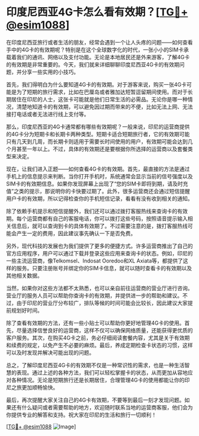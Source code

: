 # 印度尼西亚4G卡怎么看有效期？[[TG💪+ @esim1088](https://t.me/s/esim1088)]

在印度尼西亚旅行或者生活的朋友，经常会遇到一个让人头疼的问题——如何查看手中的4G卡的有效期呢？特别是在这个全球数字化的时代，一张小小的SIM卡承载着我们的通讯、网络以及支付功能。无论是本地居民还是外来游客，了解4G卡的有效期是非常重要的。今天，我们就来详细聊聊印度尼西亚4G卡的有效期问题，并分享一些实用的小技巧。

首先，我们得明白为什么要知道4G卡的有效期。对于游客来说，购买一张4G卡可能是为了短期的旅行需求，比如在巴厘岛或者雅加达短暂逗留期间使用。而对于长期居住在印尼的人士，这张卡可能就是他们日常生活的必需品。无论你是哪一种情况，清楚地知道卡的有效期，可以避免因过期而带来的不便，比如无法上网、无法接打电话或者无法进行线上支付等。

那么，印度尼西亚的4G卡通常都有哪些有效期呢？一般来说，印尼的运营商提供的4G卡分为短期卡和长期卡两种类型。短期卡适合短期旅行者，它的有效期可能只有几天到几周，而长期卡则适用于需要长时间使用的用户，有效期可能会达到几个月甚至一年以上。不过，具体的有效期还是要根据你所选择的运营商以及套餐类型来决定。

现在，让我们进入正题——如何查看4G卡的有效期。首先，最直接的方法是通过手机上的信息提示来判断。当你打开手机时，系统通常会显示当前的信号强度以及SIM卡的有效期信息。如果你发现屏幕上出现了“您的SIM卡即将到期，请及时充值”之类的提示，那说明你的卡快要过期了。此外，很多运营商还会通过短信提醒用户卡的有效期，所以记得检查你的手机短信记录，看看有没有收到相关的通知。

除了依赖手机提示和短信提醒外，我们还可以通过拨打客服热线来查询卡的有效期。每个运营商都有自己的客服电话，你可以拨打这些号码，按照语音提示输入相关信息后，就可以查询到卡的具体有效期了。不过需要注意的是，拨打客服热线可能会产生一定的费用，因此建议事先确认一下是否免费。

另外，现代科技的发展也为我们提供了更多的便捷方式。许多运营商推出了自己的官方应用程序，用户可以通过下载并登录这些应用来查询卡的状态。例如，印尼的一些主流运营商，像Telkomsel、Indosat Ooredoo和XL Axiata等，都提供了这样的服务。只要注册账号并绑定你的SIM卡信息，就可以随时查看卡的有效期以及其他相关数据。

当然，如果你对这些方法都不太熟悉，也可以亲自前往运营商的营业厅进行咨询。营业厅的服务人员可以帮助你查询卡的有效期，并提供进一步的帮助和建议。不过，由于印尼的营业厅分布较广，排队等候的时间可能会比较长，因此建议大家提前规划好时间。

除了查看有效期的方法，还有一些小贴士可以帮助你更好地管理4G卡的使用。首先，尽量选择信誉良好的运营商，这样不仅可以确保网络质量，还能获得更优质的客户服务。其次，在购买4G卡之前，务必仔细阅读套餐内容，尤其是关于有效期和续费的规定，以免产生不必要的麻烦。最后，养成定期检查卡状态的习惯，这样可以及时发现并解决可能出现的问题。

总之，了解印度尼西亚4G卡的有效期不仅是一种常识性的需求，也是一种生活智慧的表现。通过上述的各种方法，我们可以轻松掌握卡的状态，从而更加从容地应对各种情况。无论是短期旅行还是长期居住，合理管理4G卡的使用都能让你的印尼之旅更加顺畅愉快。

最后，再次提醒大家关注自己的4G卡有效期，不要等到最后一刻才发现问题。如果还有什么疑问或者需要帮助的地方，欢迎随时联系当地的运营商客服，他们会为你提供专业的解答和支持。祝大家在印尼的生活和旅行一切顺利！

[[TG💪+ @esim1088](https://t.me/s/esim1088) ![Image](https://i.postimg.cc/4NQfJmqS/Snipaste-2025-05-13-00-14-12.png)]